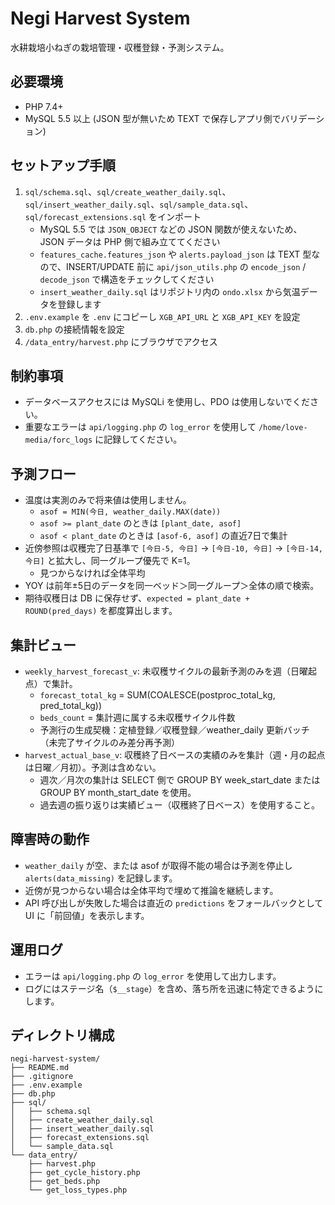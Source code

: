 # Negi Harvest System

水耕栽培小ねぎの栽培管理・収穫登録・予測システム。

## 必要環境
- PHP 7.4+
- MySQL 5.5 以上 (JSON 型が無いため TEXT で保存しアプリ側でバリデーション)

## セットアップ手順
1. `sql/schema.sql`、`sql/create_weather_daily.sql`、`sql/insert_weather_daily.sql`、`sql/sample_data.sql`、`sql/forecast_extensions.sql` をインポート
   - MySQL 5.5 では `JSON_OBJECT` などの JSON 関数が使えないため、JSON データは PHP 側で組み立ててください
   - `features_cache.features_json` や `alerts.payload_json` は TEXT 型なので、INSERT/UPDATE 前に `api/json_utils.php` の `encode_json` / `decode_json` で構造をチェックしてください
   - `insert_weather_daily.sql` はリポジトリ内の `ondo.xlsx` から気温データを登録します
2. `.env.example` を `.env` にコピーし `XGB_API_URL` と `XGB_API_KEY` を設定
3. `db.php` の接続情報を設定
4. `/data_entry/harvest.php` にブラウザでアクセス

## 制約事項

- データベースアクセスには MySQLi を使用し、PDO は使用しないでください。
- 重要なエラーは `api/logging.php` の `log_error` を使用して `/home/love-media/forc_logs` に記録してください。

## 予測フロー

- 温度は実測のみで将来値は使用しません。
  - `asof = MIN(今日, weather_daily.MAX(date))`
  - `asof >= plant_date` のときは `[plant_date, asof]`
  - `asof < plant_date` のときは `[asof-6, asof]` の直近7日で集計
- 近傍参照は収穫完了日基準で `[今日-5, 今日]` → `[今日-10, 今日]` → `[今日-14, 今日]` と拡大し、同一グループ優先で K=1。
  - 見つからなければ全体平均
- YOY は前年±5日のデータを同一ベッド＞同一グループ＞全体の順で検索。
- 期待収穫日は DB に保存せず、`expected = plant_date + ROUND(pred_days)` を都度算出します。

## 集計ビュー

- `weekly_harvest_forecast_v`: 未収穫サイクルの最新予測のみを週（日曜起点）で集計。
  - `forecast_total_kg` = SUM(COALESCE(postproc_total_kg, pred_total_kg))
  - `beds_count` = 集計週に属する未収穫サイクル件数
  - 予測行の生成契機：定植登録／収穫登録／weather_daily 更新バッチ（未完了サイクルのみ差分再予測）
- `harvest_actual_base_v`: 収穫終了日ベースの実績のみを集計（週・月の起点は日曜／月初）。予測は含めない。
  - 週次／月次の集計は SELECT 側で GROUP BY week_start_date または GROUP BY month_start_date を使用。
  - 過去週の振り返りは実績ビュー（収穫終了日ベース）を使用すること。

## 障害時の動作

- `weather_daily` が空、または asof が取得不能の場合は予測を停止し `alerts(data_missing)` を記録します。
- 近傍が見つからない場合は全体平均で埋めて推論を継続します。
- API 呼び出しが失敗した場合は直近の `predictions` をフォールバックとして UI に「前回値」を表示します。

## 運用ログ

- エラーは `api/logging.php` の `log_error` を使用して出力します。
- ログにはステージ名（`$__stage`）を含め、落ち所を迅速に特定できるようにします。

## ディレクトリ構成
```
negi-harvest-system/
├── README.md
├── .gitignore
├── .env.example
├── db.php
├── sql/
│   ├── schema.sql
│   ├── create_weather_daily.sql
│   ├── insert_weather_daily.sql
│   ├── forecast_extensions.sql
│   └── sample_data.sql
└── data_entry/
    ├── harvest.php
    ├── get_cycle_history.php
    ├── get_beds.php
    └── get_loss_types.php
```
